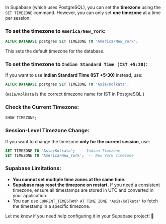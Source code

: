 In Supabase (which uses PostgreSQL), you can set the **timezone** using the `SET TIMEZONE` command. However, you can only set **one timezone** at a time per session.  

### **To set the timezone to `America/New_York`:**  
```sql
ALTER DATABASE postgres SET TIMEZONE TO 'America/New_York';
```
This sets the default timezone for the database.

### **To set the timezone to `Indian Standard Time (IST +5:30)`:**  
If you want to use **Indian Standard Time (IST +5:30)** instead, use:  
```sql
ALTER DATABASE postgres SET TIMEZONE TO 'Asia/Kolkata';
```
(`Asia/Kolkata` is the correct timezone name for IST in PostgreSQL.)

### **Check the Current Timezone:**
```sql
SHOW TIMEZONE;
```

### **Session-Level Timezone Change:**  
If you want to change the timezone **only for the current session**, use:
```sql
SET TIMEZONE TO 'Asia/Kolkata';  -- Indian Timezone
SET TIMEZONE TO 'America/New_York';  -- New York Timezone
```

### **Supabase Limitations:**
- **You cannot set multiple time zones at the same time.**
- **Supabase may reset the timezone on restart.** If you need a consistent timezone, ensure all timestamps are stored in UTC and converted in your application.  
- You can use `CURRENT_TIMESTAMP AT TIME ZONE 'Asia/Kolkata'` to fetch the timestamp in a specific timezone.

Let me know if you need help configuring it in your Supabase project! 🚀
